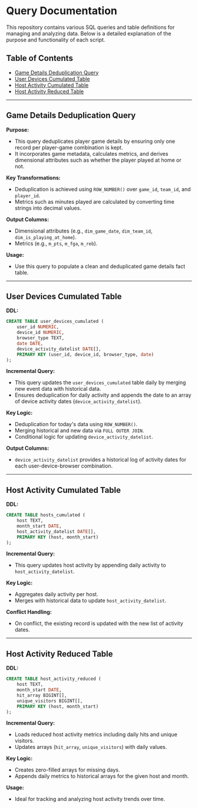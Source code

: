 # Query Documentation

This repository contains various SQL queries and table definitions for managing and analyzing data. Below is a detailed explanation of the purpose and functionality of each script.

## Table of Contents
- [Game Details Deduplication Query](#game-details-deduplication-query)
- [User Devices Cumulated Table](#user-devices-cumulated-table)
- [Host Activity Cumulated Table](#host-activity-cumulated-table)
- [Host Activity Reduced Table](#host-activity-reduced-table)

---

## Game Details Deduplication Query

**Purpose:**
- This query deduplicates player game details by ensuring only one record per player-game combination is kept.
- It incorporates game metadata, calculates metrics, and derives dimensional attributes such as whether the player played at home or not.

**Key Transformations:**
- Deduplication is achieved using `ROW_NUMBER()` over `game_id`, `team_id`, and `player_id`.
- Metrics such as minutes played are calculated by converting time strings into decimal values.

**Output Columns:**
- Dimensional attributes (e.g., `dim_game_date`, `dim_team_id`, `dim_is_playing_at_home`).
- Metrics (e.g., `m_pts`, `m_fga`, `m_reb`).

**Usage:**
- Use this query to populate a clean and deduplicated game details fact table.

---

## User Devices Cumulated Table

**DDL:**
```sql
CREATE TABLE user_devices_cumulated (
    user_id NUMERIC,
    device_id NUMERIC,
    browser_type TEXT,
    date DATE,
    device_activity_datelist DATE[],
    PRIMARY KEY (user_id, device_id, browser_type, date)
);
```

**Incremental Query:**
- This query updates the `user_devices_cumulated` table daily by merging new event data with historical data.
- Ensures deduplication for daily activity and appends the date to an array of device activity dates (`device_activity_datelist`).

**Key Logic:**
- Deduplication for today's data using `ROW_NUMBER()`.
- Merging historical and new data via `FULL OUTER JOIN`.
- Conditional logic for updating `device_activity_datelist`.

**Output Columns:**
- `device_activity_datelist` provides a historical log of activity dates for each user-device-browser combination.

---

## Host Activity Cumulated Table

**DDL:**
```sql
CREATE TABLE hosts_cumulated (
    host TEXT,
    month_start DATE,
    host_activity_datelist DATE[],
    PRIMARY KEY (host, month_start)
);
```

**Incremental Query:**
- This query updates host activity by appending daily activity to `host_activity_datelist`.

**Key Logic:**
- Aggregates daily activity per host.
- Merges with historical data to update `host_activity_datelist`.

**Conflict Handling:**
- On conflict, the existing record is updated with the new list of activity dates.

---

## Host Activity Reduced Table

**DDL:**
```sql
CREATE TABLE host_activity_reduced (
    host TEXT,
    month_start DATE,
    hit_array BIGINT[],
    unique_visitors BIGINT[],
    PRIMARY KEY (host, month_start)
);
```

**Incremental Query:**
- Loads reduced host activity metrics including daily hits and unique visitors.
- Updates arrays (`hit_array`, `unique_visitors`) with daily values.

**Key Logic:**
- Creates zero-filled arrays for missing days.
- Appends daily metrics to historical arrays for the given host and month.

**Usage:**
- Ideal for tracking and analyzing host activity trends over time.
